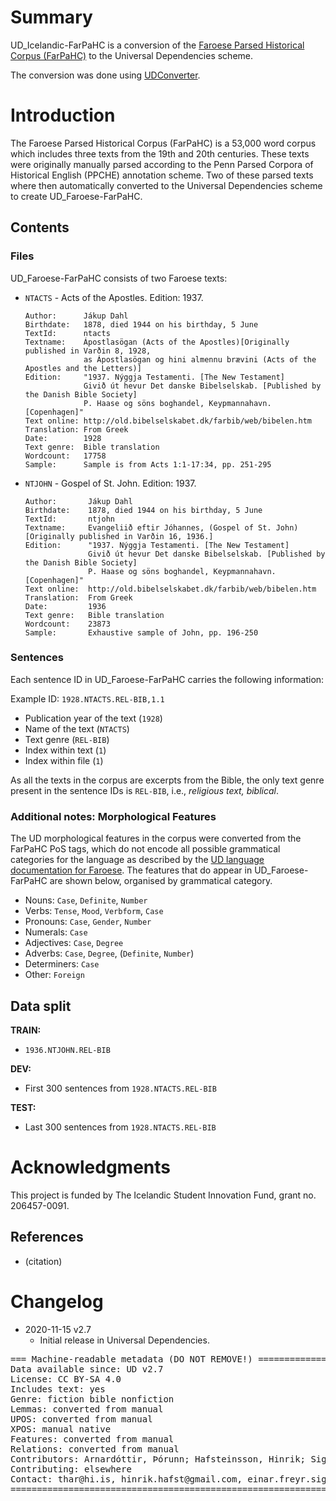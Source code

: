 # Summary

UD_Icelandic-FarPaHC is a conversion of the [Faroese Parsed Historical Corpus (FarPaHC)](https://github.com/einarfs/farpahc) to the Universal Dependencies scheme.

The conversion was done using [UDConverter](https://github.com/thorunna/UDConverter).

# Introduction

The Faroese Parsed Historical Corpus (FarPaHC) is a 53,000 word corpus which includes three texts from the 19th and 20th centuries. These texts were originally manually parsed according to the Penn Parsed Corpora of Historical English (PPCHE) annotation scheme. Two of these parsed texts where then automatically converted to the Universal Dependencies scheme to create UD_Faroese-FarPaHC.

## Contents

### Files

UD_Faroese-FarPaHC consists of two Faroese texts:

- `NTACTS` -  Acts of the Apostles. Edition: 1937.

      Author:      Jákup Dahl
      Birthdate:   1878, died 1944 on his birthday, 5 June
      TextId:      ntacts
      Textname:    Ápostlasögan (Acts of the Apostles)[Originally published in Varðin 8, 1928, 
                   as Ápostlasögan og hini almennu brævini (Acts of the Apostles and the Letters)]
      Edition:     "1937. Nýggja Testamenti. [The New Testament]
                   Givið út hevur Det danske Bibelselskab. [Published by the Danish Bible Society]
                   P. Haase og söns boghandel, Keypmannahavn. [Copenhagen]"
      Text online: http://old.bibelselskabet.dk/farbib/web/bibelen.htm
      Translation: From Greek
      Date:        1928
      Text genre:  Bible translation
      Wordcount:   17758 
      Sample:      Sample is from Acts 1:1-17:34, pp. 251-295

- `NTJOHN` - Gospel of St. John. Edition: 1937.

	  Author:       Jákup Dahl
	  Birthdate:    1878, died 1944 on his birthday, 5 June
	  TextId:       ntjohn
	  Textname:     Evangeliið eftir Jóhannes, (Gospel of St. John) [Originally published in Varðin 16, 1936.]
	  Edition:      "1937. Nýggja Testamenti. [The New Testament] 
	                Givið út hevur Det danske Bibelselskab. [Published by the Danish Bible Society] 
	                P. Haase og söns boghandel, Keypmannahavn. [Copenhagen]"
	  Text online:  http://old.bibelselskabet.dk/farbib/web/bibelen.htm
	  Translation:  From Greek
	  Date:         1936
	  Text genre:   Bible translation
	  Wordcount:    23873
	  Sample:       Exhaustive sample of John, pp. 196-250
    
### Sentences

Each sentence ID in UD_Faroese-FarPaHC  carries the following information:

Example ID: `1928.NTACTS.REL-BIB,1.1`

- Publication year of the text (`1928`)
- Name of the text (`NTACTS`)
- Text genre (`REL-BIB`)
- Index within text (`1`)
- Index within file (`1`)

As all the texts in the corpus are excerpts from the Bible, the only text genre present in the sentence IDs is `REL-BIB`, i.e., _religious text, biblical_.

### Additional notes: Morphological Features

The UD morphological features in the corpus were converted from the FarPaHC PoS tags, which do not encode all possible grammatical categories for the language as described by the [UD language documentation for Faroese](https://universaldependencies.org/is/index.html). The features that do appear in UD_Faroese-FarPaHC are shown below, organised by grammatical category.

- Nouns: `Case`, `Definite`, `Number`
- Verbs: `Tense`, `Mood`, `Verbform`, `Case`
- Pronouns: `Case`, `Gender`, `Number`
- Numerals: `Case`
- Adjectives: `Case`, `Degree`
- Adverbs: `Case`, `Degree`, (`Definite`, `Number`)
- Determiners: `Case`
- Other: `Foreign`

## Data split

**TRAIN:**
- `1936.NTJOHN.REL-BIB`

**DEV:**
- First 300 sentences from `1928.NTACTS.REL-BIB`

**TEST:**
- Last 300 sentences from `1928.NTACTS.REL-BIB`

# Acknowledgments

This project is funded by The Icelandic Student Innovation Fund, grant no. 206457-0091.

## References

* (citation)


# Changelog

* 2020-11-15 v2.7
  * Initial release in Universal Dependencies.


<pre>
=== Machine-readable metadata (DO NOT REMOVE!) ================================
Data available since: UD v2.7
License: CC BY-SA 4.0
Includes text: yes
Genre: fiction bible nonfiction
Lemmas: converted from manual
UPOS: converted from manual
XPOS: manual native
Features: converted from manual
Relations: converted from manual
Contributors: Arnardóttir, Þórunn; Hafsteinsson, Hinrik; Sigurðsson, Einar Freyr; Ingason, Anton Karl; Rögnvaldsson, Eiríkur; Wallenberg, Joel
Contributing: elsewhere
Contact: thar@hi.is, hinrik.hafst@gmail.com, einar.freyr.sigurdsson@arnastofnun.is
===============================================================================
</pre>
